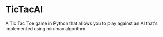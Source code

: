 # TicTacAI
A Tic Tac Toe game in Python that allows you to play against an AI that's implemented using minimax algorithm.
